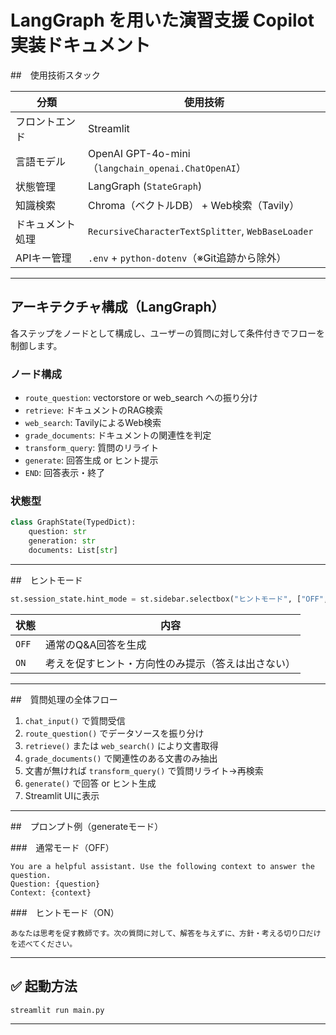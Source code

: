 #  LangGraph を用いた演習支援 Copilot 実装ドキュメント

##　使用技術スタック

| 分類 | 使用技術 |
|------|-----------|
| フロントエンド | Streamlit |
| 言語モデル | OpenAI GPT-4o-mini（`langchain_openai.ChatOpenAI`） |
| 状態管理 | LangGraph (`StateGraph`) |
| 知識検索 | Chroma（ベクトルDB） + Web検索（Tavily） |
| ドキュメント処理 | `RecursiveCharacterTextSplitter`, `WebBaseLoader` |
| APIキー管理 | `.env` + `python-dotenv`（※Git追跡から除外） |

---

## アーキテクチャ構成（LangGraph）

各ステップをノードとして構成し、ユーザーの質問に対して条件付きでフローを制御します。

### ノード構成

- `route_question`: vectorstore or web_search への振り分け
- `retrieve`: ドキュメントのRAG検索
- `web_search`: TavilyによるWeb検索
- `grade_documents`: ドキュメントの関連性を判定
- `transform_query`: 質問のリライト
- `generate`: 回答生成 or ヒント提示
- `END`: 回答表示・終了

### 状態型

```python
class GraphState(TypedDict):
    question: str
    generation: str
    documents: List[str]
```

---

##　ヒントモード

```python
st.session_state.hint_mode = st.sidebar.selectbox("ヒントモード", ["OFF", "ON"])
```

| 状態 | 内容 |
|------|------|
| `OFF` | 通常のQ&A回答を生成 |
| `ON`  | 考えを促すヒント・方向性のみ提示（答えは出さない） |

---

##　質問処理の全体フロー

1. `chat_input()` で質問受信
2. `route_question()` でデータソースを振り分け
3. `retrieve()` または `web_search()` により文書取得
4. `grade_documents()` で関連性のある文書のみ抽出
5. 文書が無ければ `transform_query()` で質問リライト→再検索
6. `generate()` で回答 or ヒント生成
7. Streamlit UIに表示

---

##　プロンプト例（generateモード）

###　通常モード（OFF）

```
You are a helpful assistant. Use the following context to answer the question.
Question: {question}
Context: {context}
```

###　ヒントモード（ON）

```
あなたは思考を促す教師です。次の質問に対して、解答を与えずに、方針・考える切り口だけを述べてください。
```

---

## ✅ 起動方法

```bash
streamlit run main.py 
```

---
